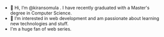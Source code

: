 - 👋 Hi, I’m @kiransomula . I have recently graduated with a Master's degree in Computer Science.
- 👀 I’m interested in web development and am passionate about learning new technologies and stuff.
- I'm a huge fan of web series.




<!---
kiransomulagit/kiransomulagit is a ✨ special ✨ repository because its `README.md` (this file) appears on your GitHub profile.
You can click the Preview link to take a look at your changes.
--->
